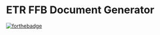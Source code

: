 # ETR FFB Document Generator
[![forthebadge](https://forthebadge.com/images/badges/powered-by-comcast.svg)](https://forthebadge.com)
